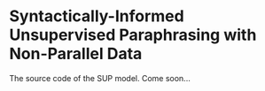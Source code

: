 # Syntactically-Informed Unsupervised Paraphrasing with Non-Parallel Data
The source code of the SUP model. Come soon...
